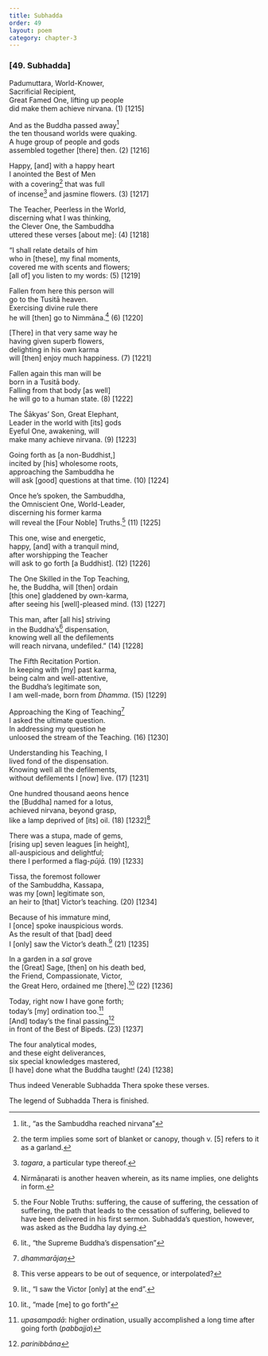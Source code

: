 ```yaml
---
title: Subhadda
order: 49
layout: poem
category: chapter-3
---
```


### \[49. Subhadda\]

Padumuttara, World-Knower,  
Sacrificial Recipient,  
Great Famed One, lifting up people  
did make them achieve nirvana. (1) \[1215\]

And as the Buddha passed away[^1]  
the ten thousand worlds were quaking.  
A huge group of people and gods  
assembled together \[there\] then. (2) \[1216\]

Happy, \[and\] with a happy heart  
I anointed the Best of Men  
with a covering[^2] that was full  
of incense[^3] and jasmine flowers. (3) \[1217\]

The Teacher, Peerless in the World,  
discerning what I was thinking,  
the Clever One, the Sambuddha  
uttered these verses \[about me\]: (4) \[1218\]

“I shall relate details of him  
who in \[these\], my final moments,  
covered me with scents and flowers;  
\[all of\] you listen to my words: (5) \[1219\]

Fallen from here this person will  
go to the Tusitā heaven.  
Exercising divine rule there  
he will \[then\] go to Nimmāna.[^4] (6) \[1220\]

\[There\] in that very same way he  
having given superb flowers,  
delighting in his own karma  
will \[then\] enjoy much happiness. (7) \[1221\]

Fallen again this man will be  
born in a Tusitā body.  
Falling from that body \[as well\]  
he will go to a human state. (8) \[1222\]

The Śākyas’ Son, Great Elephant,  
Leader in the world with \[its\] gods  
Eyeful One, awakening, will  
make many achieve nirvana. (9) \[1223\]

Going forth as \[a non-Buddhist,\]  
incited by \[his\] wholesome roots,  
approaching the Sambuddha he  
will ask \[good\] questions at that time. (10) \[1224\]

Once he’s spoken, the Sambuddha,  
the Omniscient One, World-Leader,  
discerning his former karma  
will reveal the \[Four Noble\] Truths.[^5] (11) \[1225\]

This one, wise and energetic,  
happy, \[and\] with a tranquil mind,  
after worshipping the Teacher  
will ask to go forth \[a Buddhist\]. (12) \[1226\]

The One Skilled in the Top Teaching,  
he, the Buddha, will \[then\] ordain  
\[this one\] gladdened by own-karma,  
after seeing his \[well\]-pleased mind. (13) \[1227\]

This man, after \[all his\] striving  
in the Buddha’s[^6] dispensation,  
knowing well all the defilements  
will reach nirvana, undefiled.” (14) \[1228\]

The Fifth Recitation Portion.  
In keeping with \[my\] past karma,  
being calm and well-attentive,  
the Buddha’s legitimate son,  
I am well-made, born from *Dhamma*. (15) \[1229\]

Approaching the King of Teaching[^7]  
I asked the ultimate question.  
In addressing my question he  
unloosed the stream of the Teaching. (16) \[1230\]

Understanding his Teaching, I  
lived fond of the dispensation.  
Knowing well all the defilements,  
without defilements I \[now\] live. (17) \[1231\]

One hundred thousand aeons hence  
the \[Buddha\] named for a lotus,  
achieved nirvana, beyond grasp,  
like a lamp deprived of \[its\] oil. (18) \[1232\][^8]

There was a stupa, made of gems,  
\[rising up\] seven leagues \[in height\],  
all-auspicious and delightful;  
there I performed a flag-*pūjā.* (19) \[1233\]

Tissa, the foremost follower  
of the Sambuddha, Kassapa,  
was my \[own\] legitimate son,  
an heir to \[that\] Victor’s teaching. (20) \[1234\]

Because of his immature mind,  
I \[once\] spoke inauspicious words.  
As the result of that \[bad\] deed  
I \[only\] saw the Victor’s death.[^9] (21) \[1235\]

In a garden in a *sal* grove  
the \[Great\] Sage, \[then\] on his death bed,  
the Friend, Compassionate, Victor,  
the Great Hero, ordained me \[there\].[^10] (22) \[1236\]

Today, right now I have gone forth;  
today’s \[my\] ordination too.[^11]  
\[And\] today’s the final passing[^12]  
in front of the Best of Bipeds. (23) \[1237\]

The four analytical modes,  
and these eight deliverances,  
six special knowledges mastered,  
\[I have\] done what the Buddha taught! (24) \[1238\]

Thus indeed Venerable Subhadda Thera spoke these verses.

The legend of Subhadda Thera is finished.

[^1]: lit., “as the Sambuddha reached nirvana”

[^2]: the term implies some sort of blanket or canopy, though v. \[5\] refers to it as a garland.

[^3]: *tagara*, a particular type thereof.

[^4]: Nirmāṇarati is another heaven wherein, as its name implies, one delights in form.

[^5]: the Four Noble Truths: suffering, the cause of suffering, the cessation of suffering, the path that leads to the cessation of suffering, believed to have been delivered in his first sermon. Subhadda’s question, however, was asked as the Buddha lay dying.

[^6]: lit., “the Supreme Buddha’s dispensation”

[^7]: *dhammarājaŋ*

[^8]: This verse appears to be out of sequence, or interpolated?

[^9]: lit., “I saw the Victor \[only\] at the end”.

[^10]: lit., “made \[me\] to go forth”

[^11]: *upasampadā*: higher ordination, usually accomplished a long time after going forth (*pabbajja*)

[^12]: *parinibbāna*
